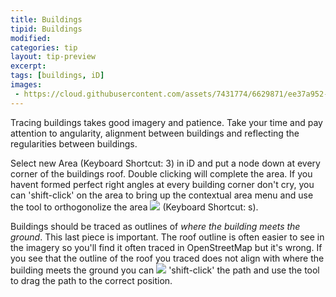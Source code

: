 ```yaml
---
title: Buildings 
tipid: Buildings
modified:
categories: tip
layout: tip-preview
excerpt:
tags: [buildings, iD]
images:
 - https://cloud.githubusercontent.com/assets/7431774/6629871/ee37a952-c8e8-11e4-8e71-a0eda3f814df.gif
---
```

Tracing buildings takes good imagery and patience. Take your time and pay attention to angularity, alignment between buildings and reflecting the regularities between buildings. 

Select new Area (Keyboard Shortcut: 3) in iD and put a node down at every corner of the buildings roof. Double clicking will complete the area. If you havent formed perfect right angles at every building corner don't cry, you can 'shift-click' on the area to bring up the contextual area menu and use the tool to orthogonolize the area ![](https://cloud.githubusercontent.com/assets/7431774/6630342/3b0f59aa-c8ee-11e4-89a4-c3b5eff9d88c.JPG) (Keyboard Shortcut: s).

Buildings should be traced as outlines of *where the building meets the ground*. This last piece is important. The roof outline is often easier to see in the imagery so you'll find it often traced in OpenStreetMap but it's wrong. If you see that the outline of the roof you traced does not align with where the building meets the ground you can ![](https://cloud.githubusercontent.com/assets/7431774/6630355/611e7e28-c8ee-11e4-9371-7f237b46dcb2.JPG) 'shift-click' the path and use the tool to drag the path to the correct position.
